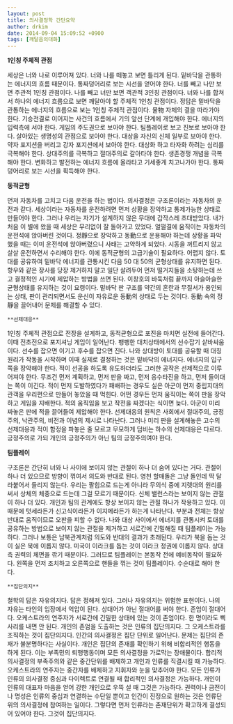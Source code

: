 ```yaml
---
layout: post
title: 의사결정학 간단요약
author: drkim
date: 2014-09-04 15:09:52 +0900
tags: [깨달음의대화]
---
```

  


**1인칭 주체적 관점**

  


세상은 너와 나로 이루어져 있다. 너와 나를 떼놓고 보면 틀리게 된다. 밑바닥을 관통하는 에너지의 흐름 때문이다. 통짜덩어리로 보는 시선을 얻어야 한다. 너를 빼고 나만 보면 주관적 1인칭 관점이다. 나를 빼고 너만 보면 객관적 3인칭 관점이다. 너와 나를 합쳐서 하나의 에너지 흐름으로 보면 깨달아야 할 주체적 1인칭 관점이다. 정답은 밑바닥을 관통하는 에너지의 흐름으로 보는 1인칭 주체적 관점이다. 물物 자체의 결을 따라가야 한다. 기승전결로 이어지는 사건의 흐름에서 기의 앞선 단계에 개입해야 한다. 에너지의 입력측에 서야 한다. 게임의 주도권으로 보아야 한다. 팀플레이로 보고 진보로 보아야 한다. 살아있는 생명성의 관점으로 보아야 한다. 대상을 자신의 신체 일부로 보아야 한다. 약자 포지션을 버리고 강자 포지션에서 보아야 한다. 대상화 하고 타자화 하려는 심리를 극복해야 한다. 상대주의를 극복하고 절대주의로 갈아타야 한다. 생존경쟁 개념을 극복해야 한다. 변화하고 발전하는 에너지 흐름에 올라타고 기세좋게 치고나가야 한다. 통짜덩어리로 보는 시선을 획득해야 한다. 

  


**동적균형**

  


먼저 자동차를 고치고 다음 운전을 하는 법이다. 의사결정은 구조론이라는 자동차의 운전과 같다. 세상이라는 자동차를 운전하려면 먼저 상황을 장악하고 통제가능한 상태로 만들어야 한다. 그러나 우리는 자기가 설계하지 않은 무대에 갑작스레 초대받았다. 내가 처음 이 별에 왔을 때 세상은 무리없이 잘 돌아가고 있었다. 얼떨결에 움직이는 자동차의 운전석에 앉아버린 것이다. 정靜으로 장악하고 동動으로 운용해야 하는데 상황을 파악했을 때는 이미 운전석에 앉아버렸으니 사태는 고약하게 되었다. 시동을 꺼트리지 않고 살살 운전하면서 수리해야 한다. 이에 동적균형의 고급기술이 필요하다. 어렵지 않다. 토대를 공유하여 밑바닥 에너지를 관통시킨 다음 50 대 50의 균형상태를 유지하면 된다. 항우와 같은 장사를 당장 제거하지 말고 일단 살려두어 먼저 떨거지들을 소탕하는데 쓰고 결정적인 시기에 제압하는 방법을 쓰면 된다. 이창호의 바둑처럼 끝까지 아슬아슬한 균형상태를 유지하는 것이 요령이다. 밑바닥 판 구조를 약간의 혼란과 무질서가 용인되는 상태, 판이 관리되면서도 운신이 자유로운 동動의 상태로 두는 것이다. 동動 속의 정靜을 끌어내어 문제를 해결할 수 있다. 

  


 
    **선제대응**

  


1인칭 주체적 관점으로 전장을 설계하고, 동적균형으로 포진을 마치면 실전에 들어간다. 이때 전초전으로 포지셔닝 게임이 일어난다. 팽팽한 대치상태에서의 선수잡기 샅바싸움이다. 선수를 잡으면 이기고 후수를 잡으면 진다. 나와 상대방이 토대를 공유할 때 대칭원리가 작동을 시작하며 이때 실제로 결정하는 것은 밑바닥의 에너지다. 에너지의 입구쪽을 장악해야 한다. 적이 선공을 하도록 유도하더라도 그러한 공작은 선제적으로 이루어져야 한다. 무조건 먼저 계획하고, 먼저 판을 짜고, 먼저 응수타진을 하고, 먼저 들이대는 쪽이 이긴다. 적이 먼저 도발하였다가 패배하는 경우도 실은 아군이 먼저 중립지대의 관객을 우리편으로 만들어 놓았을 때 먹힌다. 어떤 경우든 먼저 움직이는 쪽이 판을 장악하고 게임을 지배한다. 적의 움직임을 보고 작전을 짜겠다는 식이면 늦다. 아군이 미리 짜놓은 판에 적을 끌어들여 제압해야 한다. 선제대응의 원칙은 사회에서 절대주의, 긍정주의, 낙관주의, 비전과 이념의 제시로 나타난다. 그러나 미리 판을 설계해놓은 고수의 선제대응과 적이 함정을 파놓은 줄 모르고 무모하게 덤비는 하수의 선제대응은 다르다. 긍정주의로 가되 개인의 긍정주의가 아닌 팀의 긍정주의여야 한다. 

  


**팀플레이**

  


구조론은 간단히 너와 나 사이에 보이지 않는 관절이 하나 더 숨어 있다는 거다. 관절이 하나 더 있으므로 방향이 꺾여서 의도와 반대로 된다. 영천 할매돌은 그냥 돌인데 딱 달라붙어서 들리지 않는다. 우리는 팔힘으로 드는게 아니라 무의식 중에 지렛대의 원리를 써서 상체의 체중으로 드는데 그걸 모르기 때문이다. 신체 밸런스라는 보이지 않는 관절이 하나 더 있다. 개인과 팀의 관계에도 항상 보이지 않는 관절 하나가 작용하고 있다. 이 때문에 텃세라든가 신고식이라든가 이지메라든가 하는게 나타난다. 부분과 전체는 항상 반대로 움직이므로 오판을 피할 수 없다. 나와 대상 사이에서 에너지를 관통시켜 토대를 공유하는 방법으로 보이지 않는 관절을 제거하고 서로간에 긴밀해질 때 팀플레이는 가능하다. 그러나 보통은 남북관계처럼 의도와 반대의 결과가 초래된다. 우리가 북을 돕는 것이 실은 북에 이롭지 않다. 미국이 이라크를 돕는 것이 이라크 정권에 이롭지 않다. 상대측 권력의 체면을 깎기 때문이다. 그러므로 팀플레이는 본동작 전에 예비동작이 필요하다. 왼쪽을 먼저 조치하고 오른쪽으로 핸들을 꺾는 것이 팀플레이다. 수순대로 해야 한다. 

  


 
    **집단의지**

  


철학의 답은 자유의지다. 답은 정해져 있다. 그러나 자유의지는 위험한 표현이다. 나의 자유는 타인의 입장에서 억압이 된다. 상대어가 아닌 절대어를 써야 한다. 존엄이 절대어다. 오케스트라의 연주자가 서로간에 긴밀한 상태에 있는 것이 존엄이다. 한 명이라도 삑사리를 내면 안 된다. 개인의 존엄을 도출하는 것은 인류의 집단의지다. 그 오케스트라를 조직하는 것이 집단의지다. 인간의 의사결정은 집단 단위로 일어난다. 문제는 집단의 존재가 불분명하다는 사실이다. 개인은 집단의 존재를 확인하기 위해 비합리적인 행동을 하게 된다. 이는 부족민의 퇴행행동이며 모든 의사결정을 가로막는 장애물이다. 합리적 의사결정의 부족주의와 같은 중간단위를 배제하고 개인과 인류를 직결시킬 때 가능하다. 오케스트라의 연주자는 중간자를 배제하고 지휘자와 눈을 맞추어야 한다. 모든 인류가 인류의 의사결정 중심과 다이렉트로 연결될 때 합리적인 의사결정은 가능하다. 개인이 인류의 대표자 마음을 얻어 강한 개인으로 우뚝 설 때 그것은 가능하다. 권력이나 금전이나 명성은 인류의 중심과 연결하는 수단일 뿐이고 인간이 진정으로 원하는 것은 인류단위의 의사결정에 참여하는 일이다. 그렇다면 먼저 인류라는 존재단위가 확고하게 결성되어 있어야 한다. 그것이 집단의지다.